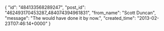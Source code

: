  {
   "id": "484133568289247",
   "post_id": "462493170453287_484074394961831",
   "from_name": "Scott Duncan",
   "message": "The would have done it by now.",
   "created_time": "2013-02-23T07:46:14+0000"
 }
